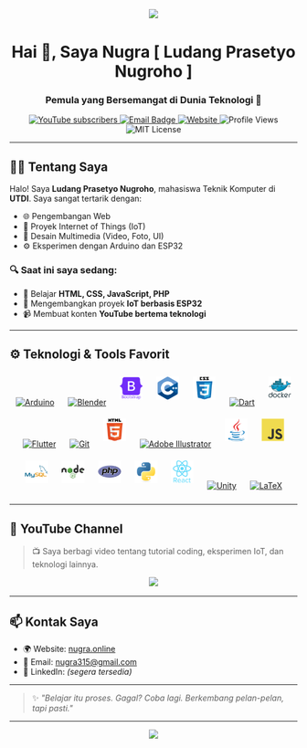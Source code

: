 <!-- Banner atau Header -->
<p align="center">
  <img src="https://readme-typing-svg.demolab.com/?lines=Halo,+Saya+Nugra21!;Programmer+%7C+IoT+Enthusiast+%7C+Tech+Creator;&center=true&width=500&height=45">
</p>                                                           

<h1 align="center">Hai 👋, Saya Nugra [ Ludang Prasetyo Nugroho ]</h1>
<h3 align="center">Pemula yang Bersemangat di Dunia Teknologi 🚀</h3>

<p align="center">
  <a href="https://www.youtube.com/@nugra21" target="_blank">
    <img src="https://img.shields.io/youtube/channel/subscribers/UCnugra21fakeid?style=social" alt="YouTube subscribers"/>
  </a>
  <a href="mailto:nugra315@gmail.com">
    <img src="https://img.shields.io/badge/Email-DM%20me-red" alt="Email Badge"/>
  </a>
  <a href="https://nugra.online" target="_blank">
    <img src="https://img.shields.io/badge/Website-nugra.online-blue" alt="Website"/>
  </a>
  <img src="https://komarev.com/ghpvc/?username=nugra21&label=Profile%20views&color=0e75b6&style=flat" alt="Profile Views"/>
  <img src="https://img.shields.io/badge/License-MIT-yellow.svg" alt="MIT License"/>
</p>

---

## 👨‍💻 Tentang Saya
Halo! Saya **Ludang Prasetyo Nugroho**, mahasiswa Teknik Komputer di **UTDI**. Saya sangat tertarik dengan:

- 🌐 Pengembangan Web
- 🤖 Proyek Internet of Things (IoT)
- 🎨 Desain Multimedia (Video, Foto, UI)
- ⚙️ Eksperimen dengan Arduino dan ESP32

### 🔍 Saat ini saya sedang:
- 🚀 Belajar **HTML, CSS, JavaScript, PHP**
- 🔌 Mengembangkan proyek **IoT berbasis ESP32**
- 📹 Membuat konten **YouTube bertema teknologi**

---

## ⚙️ Teknologi & Tools Favorit

<p align="center">
  <a href="#"><img src="https://cdn.worldvectorlogo.com/logos/arduino-1.svg" width="40" title="Arduino" style="margin: 10px"/></a>
  <a href="#"><img src="https://download.blender.org/branding/community/blender_community_badge_white.svg" width="40" title="Blender" style="margin: 10px"/></a>
  <a href="#"><img src="https://raw.githubusercontent.com/devicons/devicon/master/icons/bootstrap/bootstrap-plain-wordmark.svg" width="40" title="Bootstrap" style="margin: 10px"/></a>
  <a href="#"><img src="https://raw.githubusercontent.com/devicons/devicon/master/icons/cplusplus/cplusplus-original.svg" width="40" title="C++" style="margin: 10px"/></a>
  <a href="#"><img src="https://raw.githubusercontent.com/devicons/devicon/master/icons/css3/css3-original-wordmark.svg" width="40" title="CSS3" style="margin: 10px"/></a>
  <a href="#"><img src="https://www.vectorlogo.zone/logos/dartlang/dartlang-icon.svg" width="40" title="Dart" style="margin: 10px"/></a>
  <a href="#"><img src="https://raw.githubusercontent.com/devicons/devicon/master/icons/docker/docker-original-wordmark.svg" width="40" title="Docker" style="margin: 10px"/></a>
  <a href="#"><img src="https://www.vectorlogo.zone/logos/flutterio/flutterio-icon.svg" width="40" title="Flutter" style="margin: 10px"/></a>
  <a href="#"><img src="https://www.vectorlogo.zone/logos/git-scm/git-scm-icon.svg" width="40" title="Git" style="margin: 10px"/></a>
  <a href="#"><img src="https://raw.githubusercontent.com/devicons/devicon/master/icons/html5/html5-original-wordmark.svg" width="40" title="HTML5" style="margin: 10px"/></a>
  <a href="#"><img src="https://www.vectorlogo.zone/logos/adobe_illustrator/adobe_illustrator-icon.svg" width="40" title="Adobe Illustrator" style="margin: 10px"/></a>
  <a href="#"><img src="https://raw.githubusercontent.com/devicons/devicon/master/icons/java/java-original.svg" width="40" title="Java" style="margin: 10px"/></a>
  <a href="#"><img src="https://raw.githubusercontent.com/devicons/devicon/master/icons/javascript/javascript-original.svg" width="40" title="JavaScript" style="margin: 10px"/></a>
  <a href="#"><img src="https://raw.githubusercontent.com/devicons/devicon/master/icons/mysql/mysql-original-wordmark.svg" width="40" title="MySQL" style="margin: 10px"/></a>
  <a href="#"><img src="https://raw.githubusercontent.com/devicons/devicon/master/icons/nodejs/nodejs-original-wordmark.svg" width="40" title="Node.js" style="margin: 10px"/></a>
  <a href="#"><img src="https://raw.githubusercontent.com/devicons/devicon/master/icons/php/php-original.svg" width="40" title="PHP" style="margin: 10px"/></a>
  <a href="#"><img src="https://raw.githubusercontent.com/devicons/devicon/master/icons/python/python-original.svg" width="40" title="Python" style="margin: 10px"/></a>
  <a href="#"><img src="https://raw.githubusercontent.com/devicons/devicon/master/icons/react/react-original-wordmark.svg" width="40" title="React" style="margin: 10px"/></a>
<!--   <a href="#"><img src="https://www.vectorlogo.zone/logos/travis-ci/travis-ci-icon.svg" width="40" title="Travis CI" style="margin: 10px"/></a> -->
  <a href="#"><img src="https://www.vectorlogo.zone/logos/unity3d/unity3d-icon.svg" width="40" title="Unity" style="margin: 10px"/></a>
  <a href="#"><img src="https://upload.wikimedia.org/wikipedia/commons/9/92/LaTeX_logo.svg" width="40" title="LaTeX" style="margin: 10px"/></a>
</p>


---

## 🎥 YouTube Channel
> 📺 Saya berbagi video tentang tutorial coding, eksperimen IoT, dan teknologi lainnya.

<p align="center">
  <a href="https://www.youtube.com/@nugra21" target="_blank">
    <img src="https://img.shields.io/badge/Subscribe--nugra21-red?style=for-the-badge&logo=youtube" />
  </a>
</p>

---

## 📫 Kontak Saya

- 🌍 Website: [nugra.online](https://nugra.online)
- 📧 Email: [nugra315@gmail.com](mailto:nugra315@gmail.com)
- 💼 LinkedIn: *(segera tersedia)*

---


> ✨ *"Belajar itu proses. Gagal? Coba lagi. Berkembang pelan-pelan, tapi pasti."*

---

<p align="center">
  <img src="https://readme-typing-svg.demolab.com/?lines=Selamat+Datang+di+Profil+Saya!;Saya+Suka+Ngoding+dan+Eksperimen+IoT;Mari+Berbagi+Ilmu!" />
</p>
